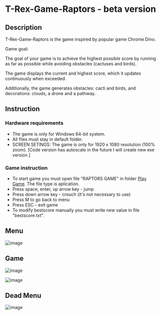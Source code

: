 # T-Rex-Game-Raptors - beta version

## Description

T-Rex-Game-Raptors is the game inspired by popular game Chrome Dino.

Game goal:

The goal of your game is to achieve the highest possible score by running as far as possible while avoiding obstacles (cactuses and birds).

The game displays the current and highest score, which it updates continuously when exceeded.

Additionally, the game generates obstacles: cacti and birds, and decorations: clouds, a drone and a pathway.

## Instruction

### Hardware requirements
- The game is only for Windows 64-bit system.
- All files must stay in default folder.
- SCREEN SETINGS: The game is only for 1920 x 1080 resolution (100% zoom).
  [Code version has autoscale in the future I will create new exe version ]

### Game instruction
- To start game you must open file "RAPTORS GAME" in folder [Play Game](<Play Game>). The file type is aplication.
- Press space, enter, up arrow key - jump
- Press down arrow key - crouch (it's not necessary to use)
- Press M to go back to menu
- Press ESC - exit game
- To modify bestscore manually you must write new value in file "bestscore.txt".

## Menu

![image](https://github.com/Helltaker1/T-Rex-Game-Raptors/assets/111696215/007ca7a3-dbb4-4e18-b669-002a8cdd1bbe)

## Game

![image](https://github.com/Helltaker1/T-Rex-Game-Raptors/assets/111696215/d1dc5607-1678-4e28-88bf-b39143765f17)

![image](https://github.com/Helltaker1/T-Rex-Game-Raptors/assets/111696215/5cf99c50-1f2e-4886-823d-952d97ecbb45)

## Dead Menu

![image](https://github.com/Helltaker1/T-Rex-Game-Raptors/assets/111696215/697157cb-e20b-48d9-a597-c4e5c1d3ff18)


